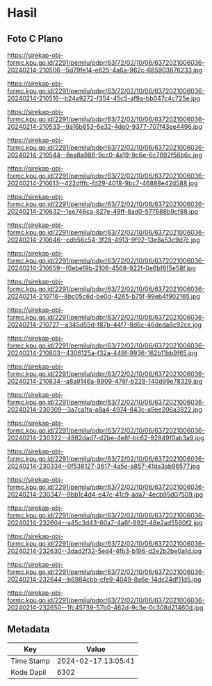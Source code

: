 # Hasil

## Foto C Plano

https://sirekap-obj-formc.kpu.go.id/2291/pemilu/pdpr/63/72/02/10/06/6372021006036-20240214-210506--5d79fe14-e625-4a6a-962c-685903676233.jpg

https://sirekap-obj-formc.kpu.go.id/2291/pemilu/pdpr/63/72/02/10/06/6372021006036-20240214-210516--b24a9272-f354-45c5-af9a-bb047c4c725e.jpg

https://sirekap-obj-formc.kpu.go.id/2291/pemilu/pdpr/63/72/02/10/06/6372021006036-20240214-210533--9a16b853-6e32-4de0-9377-707f43ee4496.jpg

https://sirekap-obj-formc.kpu.go.id/2291/pemilu/pdpr/63/72/02/10/06/6372021006036-20240214-210544--8ea8a988-9cc0-4a19-9c6e-6c7892f56b6c.jpg

https://sirekap-obj-formc.kpu.go.id/2291/pemilu/pdpr/63/72/02/10/06/6372021006036-20240214-210613--422dfffc-fd29-4018-9bc7-46888e42d588.jpg

https://sirekap-obj-formc.kpu.go.id/2291/pemilu/pdpr/63/72/02/10/06/6372021006036-20240214-210632--1ee748ca-827e-49ff-8ad0-577688b9cf88.jpg

https://sirekap-obj-formc.kpu.go.id/2291/pemilu/pdpr/63/72/02/10/06/6372021006036-20240214-210646--cdb56c54-3f28-4913-9f92-13e8a53c9d7c.jpg

https://sirekap-obj-formc.kpu.go.id/2291/pemilu/pdpr/63/72/02/10/06/6372021006036-20240214-210659--f0ebe19b-2106-4568-922f-0e6bf6f5e58f.jpg

https://sirekap-obj-formc.kpu.go.id/2291/pemilu/pdpr/63/72/02/10/06/6372021006036-20240214-210716--8bc05c6d-be0d-4265-b75f-99eb4f902165.jpg

https://sirekap-obj-formc.kpu.go.id/2291/pemilu/pdpr/63/72/02/10/06/6372021006036-20240214-210727--a345d55d-f87b-44f7-8d6c-46deda8c92ce.jpg

https://sirekap-obj-formc.kpu.go.id/2291/pemilu/pdpr/63/72/02/10/06/6372021006036-20240214-210803--4306125a-f32a-449f-9936-162b11bb9f65.jpg

https://sirekap-obj-formc.kpu.go.id/2291/pemilu/pdpr/63/72/02/10/06/6372021006036-20240214-210834--a8a9146a-8909-478f-b228-140d99e78329.jpg

https://sirekap-obj-formc.kpu.go.id/2291/pemilu/pdpr/63/72/02/10/06/6372021006036-20240214-230309--3a7ca1fa-a8a4-4974-843c-a9ee206a3822.jpg

https://sirekap-obj-formc.kpu.go.id/2291/pemilu/pdpr/63/72/02/10/06/6372021006036-20240214-230322--4862dad7-d2be-4e8f-bc62-92849f0ab3a9.jpg

https://sirekap-obj-formc.kpu.go.id/2291/pemilu/pdpr/63/72/02/10/06/6372021006036-20240214-230334--0f538127-3617-4a5e-a857-41da3ab96577.jpg

https://sirekap-obj-formc.kpu.go.id/2291/pemilu/pdpr/63/72/02/10/06/6372021006036-20240214-230347--9bb1c4d4-e47c-41c9-ada7-4ecb95d07509.jpg

https://sirekap-obj-formc.kpu.go.id/2291/pemilu/pdpr/63/72/02/10/06/6372021006036-20240214-232604--a45c3d43-60a7-4a6f-892f-48e2ad5560f2.jpg

https://sirekap-obj-formc.kpu.go.id/2291/pemilu/pdpr/63/72/02/10/06/6372021006036-20240214-232630--3dad2f32-5ed4-4fb3-b196-d2e2b2be0a1d.jpg

https://sirekap-obj-formc.kpu.go.id/2291/pemilu/pdpr/63/72/02/10/06/6372021006036-20240214-232644--b6984cbb-cfe9-4049-8a6e-14dc24df11d5.jpg

https://sirekap-obj-formc.kpu.go.id/2291/pemilu/pdpr/63/72/02/10/06/6372021006036-20240214-232650--1fc45739-57b0-462d-9c3e-0c308d21460d.jpg


## Metadata

| Key        | Value               |
| ---------- | ------------------- |
| Time Stamp | 2024-02-17 13:05:41 |
| Kode Dapil | 6302                |



